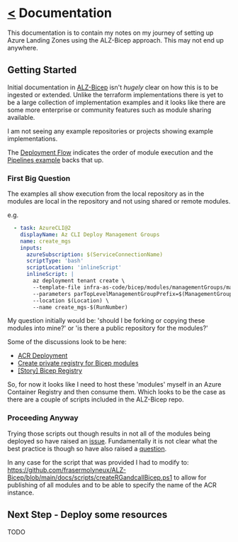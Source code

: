 # [<](./../README.md) Documentation

This documentation is to contain my notes on my journey of setting up Azure Landing Zones using the ALZ-Bicep approach. This may not end up anywhere.

## Getting Started

Initial documentation in [ALZ-Bicep](https://github.com/Azure/ALZ-Bicep) isn't *hugely* clear on how this is to be ingested or extended. Unlike the terraform implementations there is yet to be a large collection of implementation examples and it looks like there are some more enterprise or community features such as module sharing available.

I am not seeing any example repositories or projects showing example implementations.

The [Deployment Flow](https://github.com/Azure/ALZ-Bicep/wiki/DeploymentFlow) indicates the order of module execution and the [Pipelines example](https://github.com/Azure/ALZ-Bicep/wiki/PipelinesADO) backs that up.

### First Big Question

The examples all show execution from the local repository as in the modules are local in the repository and not using shared or remote modules.

e.g.

```yaml
  - task: AzureCLI@2
    displayName: Az CLI Deploy Management Groups
    name: create_mgs
    inputs:
      azureSubscription: $(ServiceConnectionName)
      scriptType: 'bash'
      scriptLocation: 'inlineScript'
      inlineScript: |
        az deployment tenant create \
        --template-file infra-as-code/bicep/modules/managementGroups/managementGroups.bicep \
        --parameters parTopLevelManagementGroupPrefix=$(ManagementGroupPrefix) parTopLevelManagementGroupDisplayName="$(TopLevelManagementGroupDisplayName)" \
        --location $(Location) \
        --name create_mgs-$(RunNumber)
```

My question initially would be: 'should I be forking or copying these modules into mine?' or 'is there a public repository for the modules?'

Some of the discussions look to be here:

* [ACR Deployment](https://github.com/Azure/ALZ-Bicep/wiki/ACRDeployment)
* [Create private registry for Bicep modules](https://docs.microsoft.com/en-us/azure/azure-resource-manager/bicep/private-module-registry?tabs=azure-powershell)
* [[Story] Bicep Registry](https://github.com/Azure/bicep/issues/2128)

So, for now it looks like I need to host these 'modules' myself in an Azure Container Registry and then consume them. Which looks to be the case as there are a couple of scripts included in the ALZ-Bicep repo.

### Proceeding Anyway

Trying those scripts out though results in not all of the modules being deployed so have raised an [issue](https://github.com/Azure/ALZ-Bicep/issues/186). Fundamentally it is not clear what the best practice is though so have also raised a [question](https://github.com/Azure/ALZ-Bicep/issues/187).

In any case for the script that was provided I had to modify to: <https://github.com/frasermolyneux/ALZ-Bicep/blob/main/docs/scripts/createRGandcallBicep.ps1> to allow for publishing of all modules and to be able to specify the name of the ACR instance.

## Next Step - Deploy some resources

TODO
